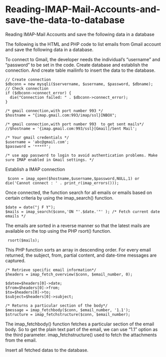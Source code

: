 # Reading-IMAP-Mail-Accounts-and-save-the-data-to-database
Reading IMAP-Mail Accounts and save the following data in a database

The following is the HTML and PHP code to list emails from Gmail account and save the following data in a database. 

To connect to Gmail, the developer needs the individual’s “username” and “password” to be set in the code. 
Create database and establish the connection. And create table mailinfo to insert the data to the database.
	
	// Create connection
	$dbconn = new mysqli($servername, $username, $password, $dbname);
	// Check connection
	if ($dbconn->connect_error) {
	  die("Connection failed: " . $dbconn->connect_error);
	}

    /* gmail connection,with port number 993 */
    $hostname = "{imap.gmail.com:993/imap/ssl}INBOX";
		
    /* gmail connection,with port number 993  to get sent mails*/
    //$hostname = '{imap.gmail.com:993/ssl}[Gmail]/Sent Mail';		
		
    /* Your gmail credentials */
    $username = 'abc@gmail.com';
    $password = '*****'; 
    
    /* use app password to login to avoid authentication problems. Make sure IMAP enabled in Gmail settings. */
		
  
  Establish a IMAP connection
     
     $conn = imap_open($hostname,$username,$password,NULL,1) or die('Cannot connect : ' . print_r(imap_errors()));
      
      

Once connected, the function search for all emails or emails based on certain criteria by using the imap_search() function. 

    $date = date("j F Y");
    $mails = imap_search($conn,'ON "'.$date.'"' ); /* Fetch current date emails */
      

The emails are sorted in a reverse manner so that the latest mails are available on the top using the PHP rsort() function. 
     
     rsort($mails);

This PHP function sorts an array in descending order. 
For every email returned, the subject, from, partial content, and date-time messages are captured. 

    /* Retrieve specific email information*/
    $headers = imap_fetch_overview($conn, $email_number, 0);

    $datee=$headers[0]->date;
    $from=$headers[0]->from;
    $to=$headers[0]->to;
    $subject=$headers[0]->subject;
     
    /* Returns a particular section of the body*/
    $message = imap_fetchbody($conn, $email_number, '1.1');
    $structure = imap_fetchstructure($conn, $email_number); 

The imap_fetchbody() function fetches a particular section of the email body. 
So to get the plain text part of the email, we can use “1.1” option as the third parameter. 
imap_fetchstructure() used to fetch the attachments from the email.


Insert all fetched datas to the database.

